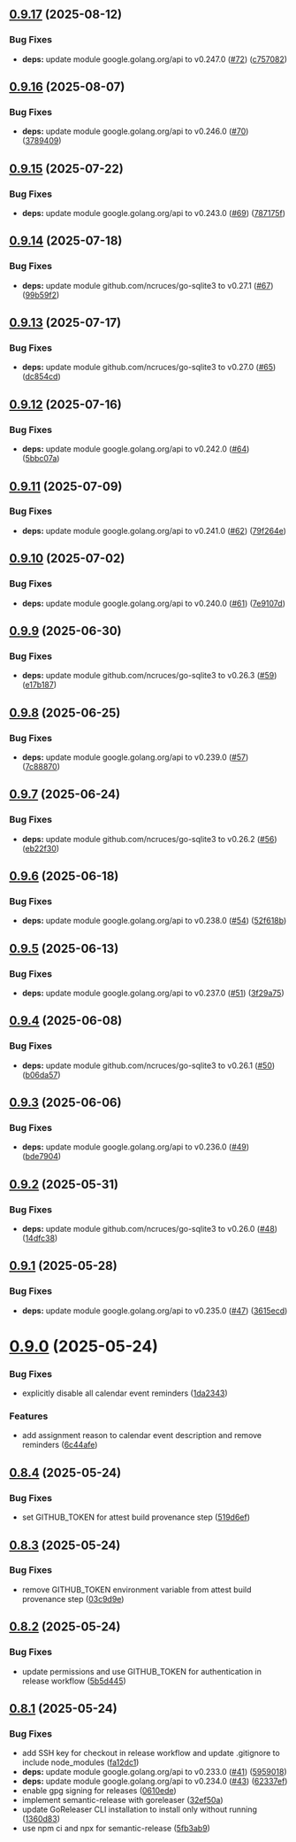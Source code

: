 ## [0.9.17](https://github.com/Belphemur/night-routine/compare/v0.9.16...v0.9.17) (2025-08-12)


### Bug Fixes

* **deps:** update module google.golang.org/api to v0.247.0 ([#72](https://github.com/Belphemur/night-routine/issues/72)) ([c757082](https://github.com/Belphemur/night-routine/commit/c75708253852c25d9796c4926b2f7df92fe742cb))

## [0.9.16](https://github.com/Belphemur/night-routine/compare/v0.9.15...v0.9.16) (2025-08-07)


### Bug Fixes

* **deps:** update module google.golang.org/api to v0.246.0 ([#70](https://github.com/Belphemur/night-routine/issues/70)) ([3789409](https://github.com/Belphemur/night-routine/commit/3789409e3ea59b08d264082778d603fe4b55ad58))

## [0.9.15](https://github.com/Belphemur/night-routine/compare/v0.9.14...v0.9.15) (2025-07-22)


### Bug Fixes

* **deps:** update module google.golang.org/api to v0.243.0 ([#69](https://github.com/Belphemur/night-routine/issues/69)) ([787175f](https://github.com/Belphemur/night-routine/commit/787175f593f2a0004ba9b1be88b84d9dc87ab963))

## [0.9.14](https://github.com/Belphemur/night-routine/compare/v0.9.13...v0.9.14) (2025-07-18)


### Bug Fixes

* **deps:** update module github.com/ncruces/go-sqlite3 to v0.27.1 ([#67](https://github.com/Belphemur/night-routine/issues/67)) ([99b59f2](https://github.com/Belphemur/night-routine/commit/99b59f2177f09ea6b3cdcf46a7b19dee87572c3e))

## [0.9.13](https://github.com/Belphemur/night-routine/compare/v0.9.12...v0.9.13) (2025-07-17)


### Bug Fixes

* **deps:** update module github.com/ncruces/go-sqlite3 to v0.27.0 ([#65](https://github.com/Belphemur/night-routine/issues/65)) ([dc854cd](https://github.com/Belphemur/night-routine/commit/dc854cde6fd1447fabd2bfe5adac24e7f3a236bb))

## [0.9.12](https://github.com/Belphemur/night-routine/compare/v0.9.11...v0.9.12) (2025-07-16)


### Bug Fixes

* **deps:** update module google.golang.org/api to v0.242.0 ([#64](https://github.com/Belphemur/night-routine/issues/64)) ([5bbc07a](https://github.com/Belphemur/night-routine/commit/5bbc07a47d9f57455b043358801dcaedf6c1cebc))

## [0.9.11](https://github.com/Belphemur/night-routine/compare/v0.9.10...v0.9.11) (2025-07-09)


### Bug Fixes

* **deps:** update module google.golang.org/api to v0.241.0 ([#62](https://github.com/Belphemur/night-routine/issues/62)) ([79f264e](https://github.com/Belphemur/night-routine/commit/79f264e6bdf3f587d0f06907c620c8dc1f371e89))

## [0.9.10](https://github.com/Belphemur/night-routine/compare/v0.9.9...v0.9.10) (2025-07-02)


### Bug Fixes

* **deps:** update module google.golang.org/api to v0.240.0 ([#61](https://github.com/Belphemur/night-routine/issues/61)) ([7e9107d](https://github.com/Belphemur/night-routine/commit/7e9107dd443c6761bb2046a8ca12dd91c0909e85))

## [0.9.9](https://github.com/Belphemur/night-routine/compare/v0.9.8...v0.9.9) (2025-06-30)


### Bug Fixes

* **deps:** update module github.com/ncruces/go-sqlite3 to v0.26.3 ([#59](https://github.com/Belphemur/night-routine/issues/59)) ([e17b187](https://github.com/Belphemur/night-routine/commit/e17b18795b451b5a00e67ff8fa57baf788e8afa0))

## [0.9.8](https://github.com/Belphemur/night-routine/compare/v0.9.7...v0.9.8) (2025-06-25)


### Bug Fixes

* **deps:** update module google.golang.org/api to v0.239.0 ([#57](https://github.com/Belphemur/night-routine/issues/57)) ([7c88870](https://github.com/Belphemur/night-routine/commit/7c88870aa4770890773a274905b416b43b02bf9e))

## [0.9.7](https://github.com/Belphemur/night-routine/compare/v0.9.6...v0.9.7) (2025-06-24)


### Bug Fixes

* **deps:** update module github.com/ncruces/go-sqlite3 to v0.26.2 ([#56](https://github.com/Belphemur/night-routine/issues/56)) ([eb22f30](https://github.com/Belphemur/night-routine/commit/eb22f30430da1e96d4942a1b214d4cdd4682c73b))

## [0.9.6](https://github.com/Belphemur/night-routine/compare/v0.9.5...v0.9.6) (2025-06-18)


### Bug Fixes

* **deps:** update module google.golang.org/api to v0.238.0 ([#54](https://github.com/Belphemur/night-routine/issues/54)) ([52f618b](https://github.com/Belphemur/night-routine/commit/52f618b5dacce484728569f4cba13f39cf281884))

## [0.9.5](https://github.com/Belphemur/night-routine/compare/v0.9.4...v0.9.5) (2025-06-13)


### Bug Fixes

* **deps:** update module google.golang.org/api to v0.237.0 ([#51](https://github.com/Belphemur/night-routine/issues/51)) ([3f29a75](https://github.com/Belphemur/night-routine/commit/3f29a751eda55168f4613825e59798f359dfae4e))

## [0.9.4](https://github.com/Belphemur/night-routine/compare/v0.9.3...v0.9.4) (2025-06-08)


### Bug Fixes

* **deps:** update module github.com/ncruces/go-sqlite3 to v0.26.1 ([#50](https://github.com/Belphemur/night-routine/issues/50)) ([b06da57](https://github.com/Belphemur/night-routine/commit/b06da5738f6066ae59d747786999a416ace69556))

## [0.9.3](https://github.com/Belphemur/night-routine/compare/v0.9.2...v0.9.3) (2025-06-06)


### Bug Fixes

* **deps:** update module google.golang.org/api to v0.236.0 ([#49](https://github.com/Belphemur/night-routine/issues/49)) ([bde7904](https://github.com/Belphemur/night-routine/commit/bde7904203e388237d6f92b7f56aa56fc699e585))

## [0.9.2](https://github.com/Belphemur/night-routine/compare/v0.9.1...v0.9.2) (2025-05-31)


### Bug Fixes

* **deps:** update module github.com/ncruces/go-sqlite3 to v0.26.0 ([#48](https://github.com/Belphemur/night-routine/issues/48)) ([14dfc38](https://github.com/Belphemur/night-routine/commit/14dfc38488aa3a1b181be5bf9d2a283a347c7592))

## [0.9.1](https://github.com/Belphemur/night-routine/compare/v0.9.0...v0.9.1) (2025-05-28)


### Bug Fixes

* **deps:** update module google.golang.org/api to v0.235.0 ([#47](https://github.com/Belphemur/night-routine/issues/47)) ([3615ecd](https://github.com/Belphemur/night-routine/commit/3615ecd44a14eeb076b75d25f83df1d6c2748e85))

# [0.9.0](https://github.com/Belphemur/night-routine/compare/v0.8.4...v0.9.0) (2025-05-24)


### Bug Fixes

* explicitly disable all calendar event reminders ([1da2343](https://github.com/Belphemur/night-routine/commit/1da23438596db24842671911bbc46b5b8df88ec1))


### Features

* add assignment reason to calendar event description and remove reminders ([6c44afe](https://github.com/Belphemur/night-routine/commit/6c44afefc67927cef420bb569917161b2f74837b))

## [0.8.4](https://github.com/Belphemur/night-routine/compare/v0.8.3...v0.8.4) (2025-05-24)


### Bug Fixes

* set GITHUB_TOKEN for attest build provenance step ([519d6ef](https://github.com/Belphemur/night-routine/commit/519d6ef676d3a9250f41501458224ec6c2c25005))

## [0.8.3](https://github.com/Belphemur/night-routine/compare/v0.8.2...v0.8.3) (2025-05-24)


### Bug Fixes

* remove GITHUB_TOKEN environment variable from attest build provenance step ([03c9d9e](https://github.com/Belphemur/night-routine/commit/03c9d9eb8d53b4fe366504eb796681f3da60b58d))

## [0.8.2](https://github.com/Belphemur/night-routine/compare/v0.8.1...v0.8.2) (2025-05-24)


### Bug Fixes

* update permissions and use GITHUB_TOKEN for authentication in release workflow ([5b5d445](https://github.com/Belphemur/night-routine/commit/5b5d445411c31096feb35fb664ca1deaf6319686))

## [0.8.1](https://github.com/Belphemur/night-routine/compare/v0.8.0...v0.8.1) (2025-05-24)


### Bug Fixes

* add SSH key for checkout in release workflow and update .gitignore to include node_modules ([fa12dc1](https://github.com/Belphemur/night-routine/commit/fa12dc177f4405f61d94a9b1c573257e4ebb206f))
* **deps:** update module google.golang.org/api to v0.233.0 ([#41](https://github.com/Belphemur/night-routine/issues/41)) ([5959018](https://github.com/Belphemur/night-routine/commit/59590184f4e3ebbdc0f5cea55a8c161fd492b825))
* **deps:** update module google.golang.org/api to v0.234.0 ([#43](https://github.com/Belphemur/night-routine/issues/43)) ([62337ef](https://github.com/Belphemur/night-routine/commit/62337ef950aec44a5f5b0029c94ade7c30321aee))
* enable gpg signing for releases ([0610ede](https://github.com/Belphemur/night-routine/commit/0610edefe603740d3c535b3e1daf61dfe82b161d))
* implement semantic-release with goreleaser ([32ef50a](https://github.com/Belphemur/night-routine/commit/32ef50a58fa67de7d7b31104b21ab7a92e3fa21b))
* update GoReleaser CLI installation to install only without running ([1360d83](https://github.com/Belphemur/night-routine/commit/1360d83efc8b8b427f3172c37a04acf8f47204cd))
* use npm ci and npx for semantic-release ([5fb3ab9](https://github.com/Belphemur/night-routine/commit/5fb3ab9594446079655fd6a3dfd7a5345e5049eb))
